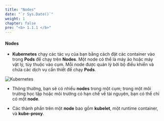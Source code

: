 ```yaml
---
title: "Nodes"
date: "`r Sys.Date()`"
weight: 1
chapter: false
pre: "<b> 1.1.1 </b>"
---
```


#### Nodes


- **Kubernetes** chạy các tác vụ của bạn bằng cách đặt các container vào trong **Pods** để chạy trên **Nodes**. Một node có thể là máy ảo hoặc máy vật lý, tùy thuộc vào cụm. Mỗi node được quản lý bởi bộ điều khiển và chứa các dịch vụ cần thiết để chạy **Pods**.

![Kubernetes](/images/4/0001.png?featherlight=false&width=60pc)

- Thông thường, bạn sẽ có nhiều **nodes** trong một cụm; trong một môi trường học tập hoặc môi trường có hạn chế về tài nguyên, bạn có thể chỉ có một **node**.

- Các thành phần trên một **node** bao gồm **kubelet**, một runtime container, và **kube-proxy**.
